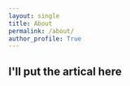 ```yaml
---
layout: single
title: About
permalink: /about/
author_profile: True
---
```


## I'll put the artical here

